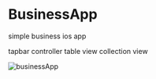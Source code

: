 # BusinessApp
simple business ios app

tapbar controller
table view
collection view

![businessApp](https://user-images.githubusercontent.com/35421421/60120747-83a84680-97bc-11e9-8d35-bfc3a68fe9d2.gif)
